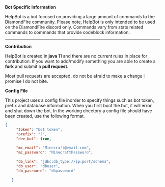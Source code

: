 
**Bot Specific Information**

HelpBot is a bot focused on providing a large amount of commands to the DiamondFire community. Please note, HelpBot is only intended to be used on the DiamondFire discord only.
Commands vary from stats related commands to commands that provide codeblock information.
 
***

**Contribution** 

HelpBot is created in **java 11** and there are no current rules in place for contribution. If you want to add/modify something you are able to create a **fork** and submit a **pull request**.

Most pull requests are accepted, do not be afraid to make a change I promise I do not bite.

**Config File**

This project uses a config file inorder to specify things such as bot token, prefix and database information. When you first boot the bot, it will error and shut down the bot. In the working directory a config file should have been created, use the following format.
```json
{
     "token": "bot token",
     "prefix": "?",
     "dev_bot": true,
     
     "mc_email": "Minecraft@email.com",
     "mc_password": "MinecraftPassword",
     
     "db_link": "jdbc:db_type://ip:port/schema",
     "db_user": "dbuser",
     "db_password": "dbpassword"
     
   }